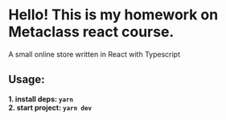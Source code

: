 # Hello! This is my homework on Metaclass react course.

A small online store written in React with Typescript

## Usage:

**1. install deps: `yarn`** \
**2. start project: `yarn dev`**
